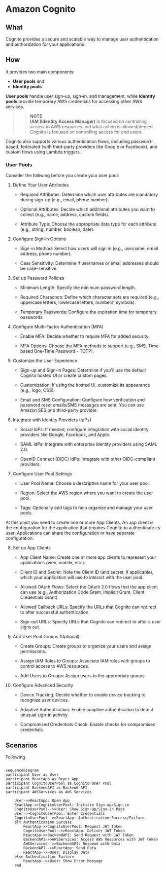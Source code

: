 # Amazon Cognito

## What

Cognito provides a secure and scalable way to manage user authentication and authorization for your applications.

## How

It provides two main components:

- **User pools** and
- **Identity pools**.

**User pools** handle user sign-up, sign-in, and management, while **Identity pools** provide temporary AWS credentials for accessing other AWS services.

> > **NOTE**  
> > **IAM (Identity Access Manager)** is focused on controlling access to AWS resources and what action is allowed/denied. Cognito is focused on controlling access for end users.

Cognito also supports various authentication flows, including password-based, federated (with third-party providers like Google or Facebook), and custom flows using Lambda triggers.

### User Pools

Consider the folliwing before you create your user pool:

1. Define Your User Attributes

   - Required Attributes: Determine which user attributes are mandatory during sign-up (e.g., email, phone number).

   - Optional Attributes: Decide which additional attributes you want to collect (e.g., name, address, custom fields).

   - Attribute Type: Choose the appropriate data type for each attribute (e.g., string, number, boolean, date).

2. Configure Sign-in Options

   - Sign-in Method: Select how users will sign in (e.g., username, email address, phone number).

   - Case Sensitivity: Determine if usernames or email addresses should be case-sensitive.

3. Set up Password Policies

   - Minimum Length: Specify the minimum password length.

   - Required Characters: Define which character sets are required (e.g., uppercase letters, lowercase letters, numbers, symbols).

   - Temporary Passwords: Configure the expiration time for temporary passwords.

4. Configure Multi-Factor Authentication (MFA)

   - Enable MFA: Decide whether to require MFA for added security.

   - MFA Options: Choose the MFA methods to support (e.g., SMS, Time-based One-Time Password - TOTP).

5. Customize the User Experience

   - Sign-up and Sign-in Pages: Determine if you'll use the default Cognito hosted UI or create custom pages.

   - Customization: If using the hosted UI, customize its appearance (e.g., logo, CSS).

   - Email and SMS Configuration: Configure how verification and password reset emails/SMS messages are sent. You can use Amazon SES or a third-party provider.

6. Integrate with Identity Providers (IdPs)

   - Social IdPs: If needed, configure integration with social identity providers like Google, Facebook, and Apple.

   - SAML IdPs: Integrate with enterprise identity providers using SAML 2.0.

   - OpenID Connect (OIDC) IdPs: Integrate with other OIDC-compliant providers.

7. Configure User Pool Settings

   - User Pool Name: Choose a descriptive name for your user pool.

   - Region: Select the AWS region where you want to create the user pool.

   - Tags: Optionally add tags to help organize and manage your user pools.

At this point you need to create one or more App Clients. An app client is the configuration for the application that requires Cognito to authenticate its user. Applications can share the configuration or have seperate configutation.

8. Set up App Clients

   - App Client Name: Create one or more app clients to represent your applications (web, mobile, etc.).

   - Client ID and Secret: Note the Client ID (and secret, if applicable), which your application will use to interact with the user pool.

   - Allowed OAuth Flows: Select the OAuth 2.0 flows that the app client can use (e.g., Authorization Code Grant, Implicit Grant, Client Credentials Grant).

   - Allowed Callback URLs: Specify the URLs that Cognito can redirect to after successful authentication.

   - Sign-out URLs: Specify URLs that Cognito can redirect to after a user signs out.

9. Add User Pool Groups (Optional)

   - Create Groups: Create groups to organize your users and assign permissions.

   - Assign IAM Roles to Groups: Associate IAM roles with groups to control access to AWS resources.

   - Add Users to Groups: Assign users to the appropriate groups.

10. Configure Advanced Security

    - Device Tracking: Decide whether to enable device tracking to recognize user devices.

    - Adaptive Authentication: Enable adaptive authentication to detect unusual sign-in activity.

    - Compromised Credentials Check: Enable checks for compromised credentials.

## Scenarios

Following

```mermaid

sequenceDiagram
participant User as User
participant ReactApp as React App
participant CognitoUserPool as Cognito User Pool
participant BackendAPI as Backend API
participant AWSServices as AWS Services

    User->>ReactApp: Open App
    ReactApp->>CognitoUserPool: Initiate Sign-up/Sign-in
    CognitoUserPool-->>User: Show Sign-up/Sign-in Page
    User->>CognitoUserPool: Enter Credentials
    CognitoUserPool-->>ReactApp: Authentication Success/Failure
    alt Authentication Success
        ReactApp->>CognitoUserPool: Request JWT Token
        CognitoUserPool-->>ReactApp: Deliver JWT Token
        ReactApp->>BackendAPI: Send Request with JWT Token
        BackendAPI->>AWSServices: Access AWS Resources with JWT Token
        AWSServices-->>BackendAPI: Respond with Data
        BackendAPI-->>ReactApp: Send Data
        ReactApp-->>User: Display Data
    else Authentication Failure
        ReactApp-->>User: Show Error Message
    end
```
